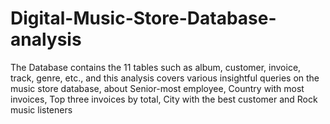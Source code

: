 # Digital-Music-Store-Database-analysis
The Database contains the 11 tables such as album, customer, invoice, track, genre, etc., and this analysis covers various insightful queries on the music store database, about Senior-most employee, Country with most invoices, Top three invoices by total, City with the best customer and Rock music listeners
